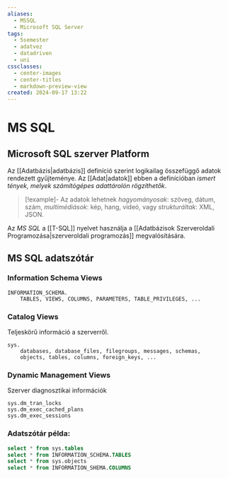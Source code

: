 ```yaml
---
aliases:
  - MSSQL
  - Microsoft SQL Server
tags:
  - 5semester
  - adatvez
  - datadriven
  - uni
cssclasses:
  - center-images
  - center-titles
  - markdown-preview-view
created: 2024-09-17 13:22
---
```






# MS SQL

## Microsoft SQL szerver Platform

Az [[Adatbázis|adatbázis]] definíció szerint logikailag összefüggő adatok rendezett gyűjteménye. Az [[Adat|adatok]] ebben a definícióban *ismert tények, melyek számítógépes adattárolón rögzíthetők*. 

> [!example]- 
> Az adatok lehetnek *hagyományosak*: szöveg, dátum, szám,
> *multimédiások*: kép, hang, videó,
> vagy *strukturáltak*: XML, JSON.


Az *MS SQL* a [[T-SQL]] nyelvet használja a [[Adatbázisok Szerveroldali Programozása|szerveroldali programozás]] megvalósítására.

## MS SQL adatszótár

### Information Schema Views

```tsql
INFORMATION_SCHEMA.
	TABLES, VIEWS, COLUMNS, PARAMETERS, TABLE_PRIVILEGES, ...
```

### Catalog Views

Teljeskörű információ a szerverről.

```t-sql
sys.
	databases, database_files, filegroups, messages, schemas,
	objects, tables, columns, foreign_keys, ... 
```

### Dynamic Management Views

Szerver diagnosztikai információk

```t-sql
sys.dm_tran_locks
sys.dm_exec_cached_plans
sys.dm_exec_sessions
```

### Adatszótár példa:
```sql
select * from sys.tables
select * from INFORMATION_SCHEMA.TABLES
select * from sys.objects
select * from INFORMATION_SHEMA.COLUMNS
```